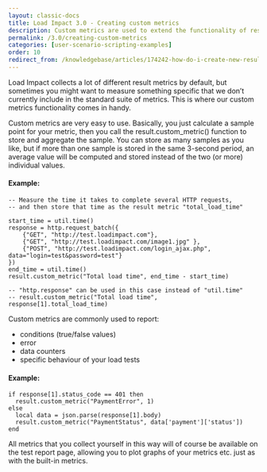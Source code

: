 ```yaml
---
layout: classic-docs
title: Load Impact 3.0 - Creating custom metrics
description: Custom metrics are used to extend the functionality of results with Load Impact. Custom metrics can be any numeric value and are able to be plotted in the main graph.
permalink: /3.0/creating-custom-metrics
categories: [user-scenario-scripting-examples]
order: 10
redirect_from: /knowledgebase/articles/174242-how-do-i-create-new-result-metrics
---
```


Load Impact collects a lot of different result metrics by default, but sometimes you might want to measure something specific that we don’t currently include in the standard suite of metrics. This is where our custom metrics functionality comes in handy.

Custom metrics are very easy to use. Basically, you just calculate a sample point for your metric, then you call the result.custom_metric() function to store and aggregate the sample. You can store as many samples as you like, but if more than one sample is stored in the same 3-second period, an average value will be computed and stored instead of the two (or more) individual values.

#### Example:
```
-- Measure the time it takes to complete several HTTP requests,
-- and then store that time as the result metric "total_load_time"

start_time = util.time()
response = http.request_batch({
    {"GET", "http://test.loadimpact.com"},
    {"GET", "http://test.loadimpact.com/image1.jpg" },
    {"POST", "http://test.loadimpact.com/login_ajax.php", data="login=test&password=test"}
})
end_time = util.time()
result.custom_metric("Total load time", end_time - start_time)

-- "http.response" can be used in this case instead of "util.time"
-- result.custom_metric("Total load time", response[1].total_load_time)
```

Custom metrics are commonly used to report:

- conditions (true/false values)
- error
- data counters
- specific behaviour of your load tests

#### Example:
```
if response[1].status_code == 401 then
  result.custom_metric("PaymentError", 1)
else
  local data = json.parse(response[1].body)
  result.custom_metric("PaymentStatus", data['payment']['status'])
end
```
All metrics that you collect yourself in this way will of course be available on the test report page, allowing you to plot graphs of your metrics etc. just as with the built-in metrics.
